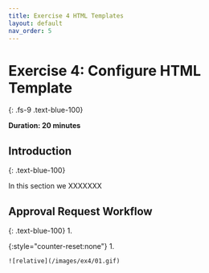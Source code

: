 ```yaml
---
title: Exercise 4 HTML Templates
layout: default
nav_order: 5
---
```


# Exercise 4: Configure HTML Template
{: .fs-9 .text-blue-100}

**Duration: 20 minutes**

## Introduction
{: .text-blue-100}

In this section we XXXXXXX

## Approval Request Workflow
{: .text-blue-100}
1.  

{:style="counter-reset:none"}
1.  

    ![relative](/images/ex4/01.gif)